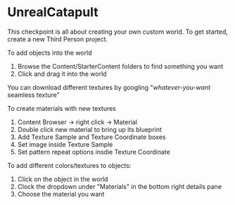 # UnrealCatapult
This checkpoint is all about creating your own custom world.  To get started, create a new Third Person project.

To add objects into the world
1. Browse the Content/StarterContent folders to find something you want
2. Click and drag it into the world

You can download different textures by googling "*whatever-you-want* seamless texture"

To create materials with new textures
1. Content Browser -> right click -> Material
2. Double click new material to bring up its blueprint
3. Add Texture Sample and Texture Coordinate boxes
4. Set image inside Texture Sample
5. Set pattern repeat options insdie Texture Coordinate

To add different colors/textures to objects:
1. Click on the object in the world
2. Clock the dropdown under "Materials" in the bottom right details pane
3. Choose the material you want
